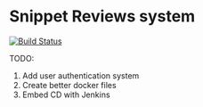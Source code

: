 # Snippet Reviews system
[![Build Status](https://ci.alexkiss.dev/job/snippetreviews/badge/icon?style=flat-square)](https://ci.alexkiss.dev/job/snippetreviews/)


TODO:

1. Add user authentication system
2. Create better docker files
3. Embed CD with Jenkins
